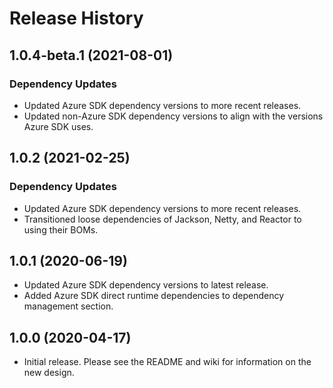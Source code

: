 # Release History

## 1.0.4-beta.1 (2021-08-01)

### Dependency Updates

- Updated Azure SDK dependency versions to more recent releases.
- Updated non-Azure SDK dependency versions to align with the versions Azure SDK uses.

## 1.0.2 (2021-02-25)

### Dependency Updates

- Updated Azure SDK dependency versions to more recent releases.
- Transitioned loose dependencies of Jackson, Netty, and Reactor to using their BOMs.

## 1.0.1 (2020-06-19)

- Updated Azure SDK dependency versions to latest release.
- Added Azure SDK direct runtime dependencies to dependency management section.

## 1.0.0 (2020-04-17)

- Initial release. Please see the README and wiki for information on the new design.
